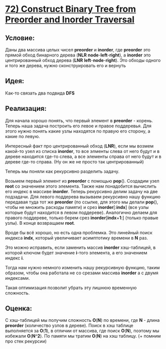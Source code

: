 # [**72) Construct Binary Tree from Preorder and Inorder Traversal**](https://leetcode.com/problems/construct-binary-tree-from-preorder-and-inorder-traversal/description/)

## **Условие:**

Даны два массива целых чисел **preorder** и **inorder**, где **preorder** это прямой обход бинарного дерева (**NLR** **node**-**left**-**right**), а **inorder** это центрированный обход дерева (**LNR** **left**-**node**-**right**). Это обходы одного и того же дерева, нужно сконструировать его и вернуть

## **Идея:**

Как-то связать два подвида **DFS**

## **Реализация:**

Для начала хорошо понять, что первый элемент в **preorder** - корень. Теперь наша задача построить его левое и правое поддеревья. Для этого нужно понять какие узлы находятся по правую его сторону, а какие по левую.

Интересный факт про центрированный обход (**LNR**), если мы возмем какой-то узел из списка **inorder**, то все элменты слева от него будут и в дереве находится где-то слева, а все элементы справа от него будут и в дереве где-то справа. (Ну он же не просто так центрированный)

Теперь мы поняли как рекурсивно разделить задачу.

Возьмем первый элемент из **preorder** с помощью **pop**(). Создадим узел **root** со значением этого элемента. Также нам понадобится вычислить его индекс в массиве **inorder**. Теперь рекурсивно делим задачу на две подзадачи. Для левого поддерева вызываем рекурсивно нашу функцию передавая туда тот же **preorder** (по ссылке, для этого мы делали **pop**(), чтобы не множить расходы памяти) и срез **inorder**[:**indx**] (все узлы которые будут находится в левом поддереве). Аналогично делаем для правого поддереве, только берем срез **inorder**[**indx**+**1**:] (только правые узлы). В конце возвращаем **root**.

Вроде бы всё хорошо, но есть одна проблемка. Это линейный поиск индекса **indx**, который увеличивает асимптотику времени в **N** раз.

Это можно исправить, если заменить массив **inorder** хэш-таблицей, в которой ключом будет значение **i**-того элемента, а его значением индекс **i**.

Тогда нам нужно немного изменить нашу рекурсивную функцию, таким образом, чтобы она работала не со срезами массива **inorder** а с двумя индексами.

Такая оптимизация позволит убрать эту лишнюю временную сложность.



## **Оценка:**

С хэш-таблицей мы получим сложность **O**(**N**) по времени, где **N** - длина **preorder** (количество узлов в дереве). Поиск в хэш таблице выполняется за **O**(**1**), в отличии от массива, где поиск **O**(**N**), поэтому мы избежали **O**(**N**^**2**). По памяти мы тратим **O**(**N**) на хэш таблицу. (+ помним про стек рекурсии)

